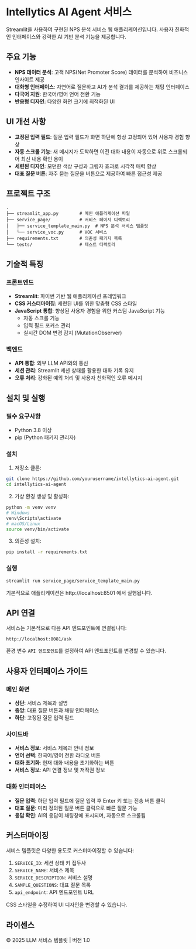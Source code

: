 # Intellytics AI Agent 서비스

Streamlit을 사용하여 구현된 NPS 분석 서비스 웹 애플리케이션입니다. 사용자 친화적인 인터페이스와 강력한 AI 기반 분석 기능을 제공합니다.

## 주요 기능

- **NPS 데이터 분석**: 고객 NPS(Net Promoter Score) 데이터를 분석하여 비즈니스 인사이트 제공
- **대화형 인터페이스**: 자연어로 질문하고 AI가 분석 결과를 제공하는 채팅 인터페이스
- **다국어 지원**: 한국어/영어 언어 전환 기능
- **반응형 디자인**: 다양한 화면 크기에 최적화된 UI

## UI 개선 사항

- **고정된 입력 필드**: 질문 입력 필드가 화면 하단에 항상 고정되어 있어 사용자 경험 향상
- **자동 스크롤 기능**: 새 메시지가 도착하면 이전 대화 내용이 자동으로 위로 스크롤되어 최신 내용 확인 용이
- **세련된 디자인**: 모던한 색상 구성과 그림자 효과로 시각적 매력 향상
- **대표 질문 버튼**: 자주 묻는 질문을 버튼으로 제공하여 빠른 접근성 제공

## 프로젝트 구조

```
.
├── streamlit_app.py        # 메인 애플리케이션 파일
├── service_page/           # 서비스 페이지 디렉토리
│   ├── service_template_main.py  # NPS 분석 서비스 템플릿
│   └── service_voc.py      # VOC 서비스
├── requirements.txt        # 의존성 패키지 목록
└── tests/                  # 테스트 디렉토리
```

## 기술적 특징

### 프론트엔드
- **Streamlit**: 파이썬 기반 웹 애플리케이션 프레임워크
- **CSS 커스터마이징**: 세련된 UI를 위한 맞춤형 CSS 스타일
- **JavaScript 통합**: 향상된 사용자 경험을 위한 커스텀 JavaScript 기능
  - 자동 스크롤 기능
  - 입력 필드 포커스 관리
  - 실시간 DOM 변경 감지 (MutationObserver)

### 백엔드
- **API 통합**: 외부 LLM API와의 통신
- **세션 관리**: Streamlit 세션 상태를 활용한 대화 기록 유지
- **오류 처리**: 강화된 예외 처리 및 사용자 친화적인 오류 메시지

## 설치 및 실행

### 필수 요구사항

- Python 3.8 이상
- pip (Python 패키지 관리자)

### 설치

1. 저장소 클론:
```bash
git clone https://github.com/yourusername/intellytics-ai-agent.git
cd intellytics-ai-agent
```

2. 가상 환경 생성 및 활성화:
```bash
python -m venv venv
# Windows
venv\Scripts\activate
# macOS/Linux
source venv/bin/activate
```

3. 의존성 설치:
```bash
pip install -r requirements.txt
```

### 실행

```bash
streamlit run service_page/service_template_main.py
```

기본적으로 애플리케이션은 http://localhost:8501 에서 실행됩니다.

## API 연결

서비스는 기본적으로 다음 API 엔드포인트에 연결됩니다:
```
http://localhost:8081/ask
```

환경 변수 `API 엔드포인트`를 설정하여 API 엔드포인트를 변경할 수 있습니다.

## 사용자 인터페이스 가이드

### 메인 화면
- **상단**: 서비스 제목과 설명
- **중앙**: 대표 질문 버튼과 채팅 인터페이스
- **하단**: 고정된 질문 입력 필드

### 사이드바
- **서비스 정보**: 서비스 제목과 안내 정보
- **언어 선택**: 한국어/영어 전환 라디오 버튼
- **대화 초기화**: 현재 대화 내용을 초기화하는 버튼
- **서비스 정보**: API 연결 정보 및 저작권 정보

### 대화 인터페이스
- **질문 입력**: 하단 입력 필드에 질문 입력 후 Enter 키 또는 전송 버튼 클릭
- **대표 질문**: 미리 정의된 질문 버튼 클릭으로 빠른 질문 가능
- **응답 확인**: AI의 응답이 채팅창에 표시되며, 자동으로 스크롤됨

## 커스터마이징

서비스 템플릿은 다양한 용도로 커스터마이징할 수 있습니다:

1. `SERVICE_ID`: 세션 상태 키 접두사
2. `SERVICE_NAME`: 서비스 제목
3. `SERVICE_DESCRIPTION`: 서비스 설명
4. `SAMPLE_QUESTIONS`: 대표 질문 목록
5. `api_endpoint`: API 엔드포인트 URL

CSS 스타일을 수정하여 UI 디자인을 변경할 수 있습니다.

## 라이센스

© 2025 LLM 서비스 템플릿 | 버전 1.0 